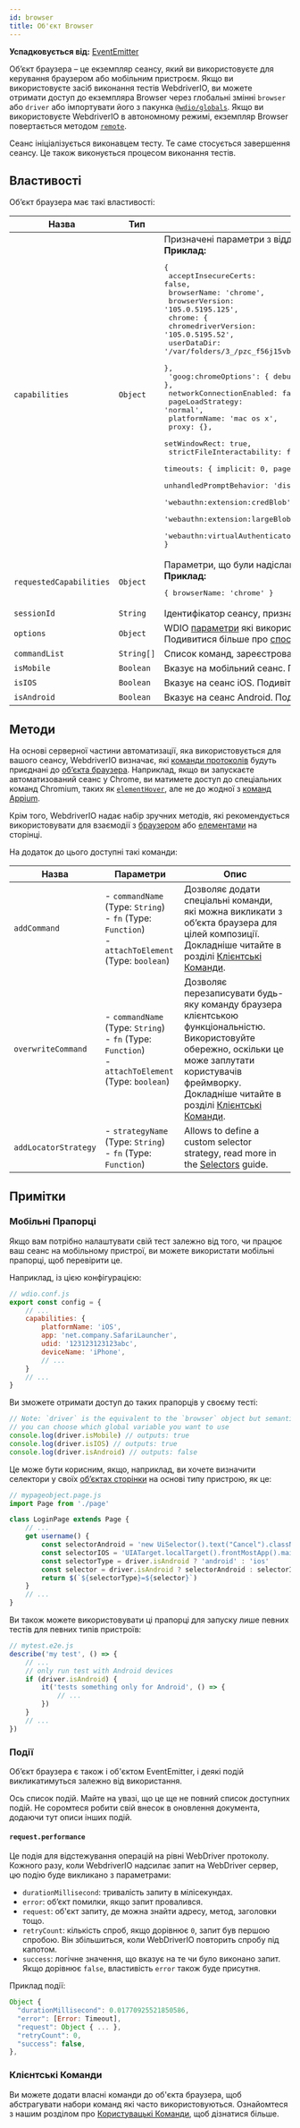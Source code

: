 ```yaml
---
id: browser
title: Об'єкт Browser
---
```


__Успадковується від:__ [EventEmitter](https://nodejs.org/api/events.html#class-eventemitter)

Об’єкт браузера – це екземпляр сеансу, який ви використовуєте для керування браузером або мобільним пристроєм. Якщо ви використовуєте засіб виконання тестів WebdriverIO, ви можете отримати доступ до екземпляра Browser через глобальні змінні `browser` або `driver` або імпортувати його з пакунка [`@wdio/globals`](globals). Якщо ви використовуєте WebdriverIO в автономному режимі, екземпляр Browser повертається методом [`remote`](modules#remoteoptions-modifier).

Сеанс ініціалізується виконавцем тесту. Те саме стосується завершення сеансу. Це також виконується процесом виконання тестів.

## Властивості

Об’єкт браузера має такі властивості:

| Назва                   | Тип        | Опис                                                                                                                                                   |
| ----------------------- | ---------- | ------------------------------------------------------------------------------------------------------------------------------------------------------ |
| `capabilities`          | `Object`   | Призначені параметри з віддаленого сервера.<br /><b>Приклад:</b><pre>\{<br />  acceptInsecureCerts: false,<br />  browserName: 'chrome',<br />  browserVersion: '105.0.5195.125',<br />  chrome: \{<br />    chromedriverVersion: '105.0.5195.52',<br />    userDataDir: '/var/folders/3_/pzc_f56j15vbd9z3r0j050sh0000gn/T/.com.google.Chrome.76HD3S'<br />  \},<br />  'goog:chromeOptions': \{ debuggerAddress: 'localhost:64679' \},<br />  networkConnectionEnabled: false,<br />  pageLoadStrategy: 'normal',<br />  platformName: 'mac os x',<br />  proxy: \{},<br />  setWindowRect: true,<br />  strictFileInteractability: false,<br />  timeouts: \{ implicit: 0, pageLoad: 300000, script: 30000 \},<br />  unhandledPromptBehavior: 'dismiss and notify',<br />  'webauthn:extension:credBlob': true,<br />  'webauthn:extension:largeBlob': true,<br />  'webauthn:virtualAuthenticators': true<br />\}</pre>                                              |
| `requestedCapabilities` | `Object`   | Параметри, що були надіслані на віддалений сервер.<br /><b>Приклад:</b><pre>\{ browserName: 'chrome' \}</pre>                                       |
| `sessionId`             | `String`   | Ідентифікатор сеансу, призначений з віддаленого сервера.                                                                                               |
| `options`               | `Object`   | WDIO [параметри](../configuration) які використовувались для створення об’єкту браузера. Подивитися більше про [способи запуску](../setuptypes). |
| `commandList`           | `String[]` | Список команд, зареєстрованих в екземплярі браузера                                                                                                    |
| `isMobile`              | `Boolean`  | Вказує на мобільний сеанс. Подивіться більше про [мобільні прапорці](#mobile-flags).                                                                   |
| `isIOS`                 | `Boolean`  | Вказує на сеанс iOS. Подивіться більше про [мобільні прапорці](#mobile-flags).                                                                         |
| `isAndroid`             | `Boolean`  | Вказує на сеанс Android. Подивіться більше про [мобільні прапорці](#mobile-flags).                                                                     |

## Методи

На основі серверної частини автоматизації, яка використовується для вашого сеансу, WebdriverIO визначає, які [команди протоколів](protocols) будуть приєднані до [об’єкта браузера](/docs/api/browser). Наприклад, якщо ви запускаєте автоматизований сеанс у Chrome, ви матимете доступ до спеціальних команд Chromium, таких як [`elementHover`](/docs/api/chromium#elementhover), але не до жодної з [команд Appium](/docs/api/appium).

Крім того, WebdriverIO надає набір зручних методів, які рекомендується використовувати для взаємодії з [браузером](/docs/api/browser) або [елементами](/docs/api/element) на сторінці.

На додаток до цього доступні такі команди:

| Назва                | Параметри                                                                                                              | Опис                                                                                                                                                                                                                                                              |
| -------------------- | ---------------------------------------------------------------------------------------------------------------------- | ----------------------------------------------------------------------------------------------------------------------------------------------------------------------------------------------------------------------------------------------------------------- |
| `addCommand`         | - `commandName` (Type: `String`)<br />- `fn` (Type: `Function`)<br />- `attachToElement` (Type: `boolean`) | Дозволяє додати спеціальні команди, які можна викликати з об’єкта браузера для цілей композиції. Докладніше читайте в розділі [Клієнтські Команди](/docs/customcommands).                                                                                         |
| `overwriteCommand`   | - `commandName` (Type: `String`)<br />- `fn` (Type: `Function`)<br />- `attachToElement` (Type: `boolean`) | Дозволяє перезаписувати будь-яку команду браузера клієнтською функціональністю. Використовуйте обережно, оскільки це може заплутати користувачів фреймворку. Докладніше читайте в розділі [Клієнтські Команди](/docs/customcommands#overwriting-native-commands). |
| `addLocatorStrategy` | - `strategyName` (Type: `String`)<br />- `fn` (Type: `Function`)                                                 | Allows to define a custom selector strategy, read more in the [Selectors](/docs/selectors#custom-selector-strategies) guide.                                                                                                                                      |

## Примітки

### Мобільні Прапорці

Якщо вам потрібно налаштувати свій тест залежно від того, чи працює ваш сеанс на мобільному пристрої, ви можете використати мобільні прапорці, щоб перевірити це.

Наприклад, із цією конфігурацією:

```js
// wdio.conf.js
export const config = {
    // ...
    capabilities: {
        platformName: 'iOS',
        app: 'net.company.SafariLauncher',
        udid: '123123123123abc',
        deviceName: 'iPhone',
        // ...
    }
    // ...
}
```

Ви зможете отримати доступ до таких прапорців у своєму тесті:

```js
// Note: `driver` is the equivalent to the `browser` object but semantically more correct
// you can choose which global variable you want to use
console.log(driver.isMobile) // outputs: true
console.log(driver.isIOS) // outputs: true
console.log(driver.isAndroid) // outputs: false
```

Це може бути корисним, якщо, наприклад, ви хочете визначити селектори у своїх [об’єктах сторінки](../pageobjects) на основі типу пристрою, як це:

```js
// mypageobject.page.js
import Page from './page'

class LoginPage extends Page {
    // ...
    get username() {
        const selectorAndroid = 'new UiSelector().text("Cancel").className("android.widget.Button")'
        const selectorIOS = 'UIATarget.localTarget().frontMostApp().mainWindow().buttons()[0]'
        const selectorType = driver.isAndroid ? 'android' : 'ios'
        const selector = driver.isAndroid ? selectorAndroid : selectorIOS
        return $(`${selectorType}=${selector}`)
    }
    // ...
}
```

Ви також можете використовувати ці прапорці для запуску лише певних тестів для певних типів пристроїв:

```js
// mytest.e2e.js
describe('my test', () => {
    // ...
    // only run test with Android devices
    if (driver.isAndroid) {
        it('tests something only for Android', () => {
            // ...
        })
    }
    // ...
})
```

### Події
Об’єкт браузера є також і об'єктом EventEmitter, і деякі подій викликатимуться залежно від використання.

Ось список подій. Майте на увазі, що це ще не повний список доступних подій. Не соромтеся робити свій внесок в оновлення документа, додаючи тут описи інших подій.

#### `request.performance`
Це подія для відстежування операцій на рівні WebDriver протоколу. Кожного разу, коли WebdriverIO надсилає запит на WebDriver сервер, цю подію буде викликано з параметрами:

- `durationMillisecond`: тривалість запиту в мілісекундах.
- `error`: об’єкт помилки, якщо запит провалився.
- `request`: об'єкт запиту, де можна знайти адресу, метод, заголовки тощо.
- `retryCount`: кількість спроб, якщо дорівнює `0`, запит був першою спробою. Він збільшиться, коли WebDriverIO повторить спробу під капотом.
- `success`: логічне значення, що вказує на те чи було виконано запит. Якщо дорівнює `false`, властивість `error` також буде присутня.

Приклад події:
```js
Object {
  "durationMillisecond": 0.01770925521850586,
  "error": [Error: Timeout],
  "request": Object { ... },
  "retryCount": 0,
  "success": false,
},
```

### Клієнтські Команди

Ви можете додати власні команди до об'єкта браузера, щоб абстрагувати набори команд які часто використовуються. Ознайомтеся з нашим розділом про [Користувацькі Команди](/docs/customcommands#adding-custom-commands), щоб дізнатися більше.
